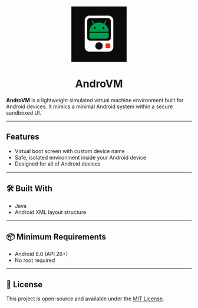 <!-- SPDX-License-Identifier: GPL-3.0-or-later OR CC-BY-SA-4.0 -->

<p align="center">
  <img src="logo.jpeg" alt="App Manager Logo" height="150dp">
  <h1 align="center">AndroVM</h1>
  <b>AndroVM</b> is a lightweight simulated virtual machine environment built for Android devices.  
It mimics a minimal Android system within a secure sandboxed UI.

---

##  Features

- Virtual boot screen with custom device name
- Safe, isolated environment inside your Android device
- Designed for all of Android devices

---

## 🛠 Built With

- Java
- Android XML layout structure

---

## 📦 Minimum Requirements

- Android 8.0 (API 26+)
- No root required

---

## 📃 License

This project is open-source and available under the [MIT License](LICENSE).
